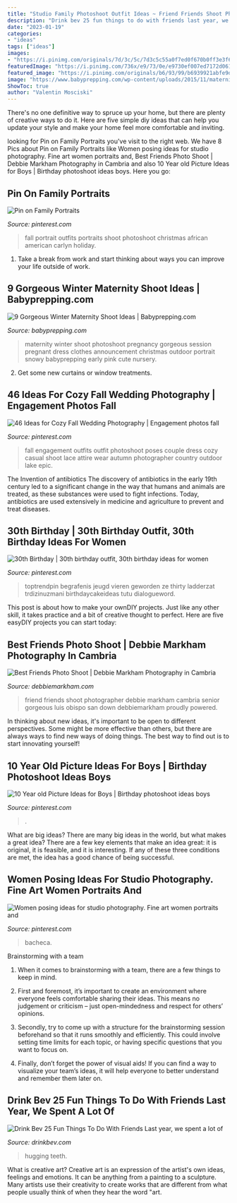 ```yaml
---
title: "Studio Family Photoshoot Outfit Ideas ~ Friend Friends Shoot Photographer Debbie Markham Cambria Senior Gorgeous Luis Obispo San Down Debbiemarkham Proudly Powered"
description: "Drink bev 25 fun things to do with friends last year, we spent a lot of"
date: "2023-01-19"
categories:
- "ideas"
tags: ["ideas"]
images:
- "https://i.pinimg.com/originals/7d/3c/5c/7d3c5c55a0f7ed0f670b0ff3e3f69f65.jpg"
featuredImage: "https://i.pinimg.com/736x/e9/73/0e/e9730ef007ed7172d061b327f7517d8d.jpg"
featured_image: "https://i.pinimg.com/originals/b6/93/99/b6939921abfe9d77e9c3b4772d88c8d1.jpg"
image: "https://www.babyprepping.com/wp-content/uploads/2015/11/maternity-photoshoot-ideas.jpg"
ShowToc: true
author: "Valentin Mosciski"
---
```



There's no one definitive way to spruce up your home, but there are plenty of creative ways to do it. Here are five simple diy ideas that can help you update your style and make your home feel more comfortable and inviting.

	

		
looking for Pin on Family Portraits you've visit to the right web. We have 8 Pics about Pin on Family Portraits like Women posing ideas for studio photography. Fine art women portraits and, Best Friends Photo Shoot | Debbie Markham Photography in Cambria and also 10 Year old Picture Ideas for Boys | Birthday photoshoot ideas boys. Here you go:
		
    
## Pin On Family Portraits

<img loading=lazy src="https://i.pinimg.com/736x/54/73/68/547368c0e1cc0ab39eed722100c56970.jpg" onerror="this.onerror=null;this.src='https://tse4.mm.bing.net/th?id=OIP.3GBe33wLQ__M8spSrc3XrAHaLH&amp;pid=15.1';" alt="Pin on Family Portraits">

_Source: pinterest.com_

>fall portrait outfits portraits shoot photoshoot christmas african american carlyn holiday. 

	

1. Take a break from work and start thinking about ways you can improve your life outside of work.

    
## 9 Gorgeous Winter Maternity Shoot Ideas | Babyprepping.com

<img loading=lazy src="https://www.babyprepping.com/wp-content/uploads/2015/11/maternity-photoshoot-ideas.jpg" onerror="this.onerror=null;this.src='https://tse2.mm.bing.net/th?id=OIP.NiCbi_AdwF793lERAK7_DQHaLH&amp;pid=15.1';" alt="9 Gorgeous Winter Maternity Shoot Ideas | Babyprepping.com">

_Source: babyprepping.com_

>maternity winter shoot photoshoot pregnancy gorgeous session pregnant dress clothes announcement christmas outdoor portrait snowy babyprepping early pink cute nursery. 

	

2. Get some new curtains or window treatments.

    
## 46 Ideas For Cozy Fall Wedding Photography | Engagement Photos Fall

<img loading=lazy src="https://i.pinimg.com/originals/7d/3c/5c/7d3c5c55a0f7ed0f670b0ff3e3f69f65.jpg" onerror="this.onerror=null;this.src='https://tse3.mm.bing.net/th?id=OIP.tuYp2dUWVVU--NP96pNitgHaLH&amp;pid=15.1';" alt="46 Ideas for Cozy Fall Wedding Photography | Engagement photos fall">

_Source: pinterest.com_

>fall engagement outfits outfit photoshoot poses couple dress cozy casual shoot lace attire wear autumn photographer country outdoor lake epic. 

	

The Invention of antibiotics
The discovery of antibiotics in the early 19th century led to a significant change in the way that humans and animals are treated, as these substances were used to fight infections. Today, antibiotics are used extensively in medicine and agriculture to prevent and treat diseases.

    
## 30th Birthday | 30th Birthday Outfit, 30th Birthday Ideas For Women

<img loading=lazy src="https://i.pinimg.com/originals/b6/93/99/b6939921abfe9d77e9c3b4772d88c8d1.jpg" onerror="this.onerror=null;this.src='https://tse4.mm.bing.net/th?id=OIP.j2OVbchG6S1XcC-vafoAbgHaLt&amp;pid=15.1';" alt="30th Birthday | 30th birthday outfit, 30th birthday ideas for women">

_Source: pinterest.com_

>toptrendpin begrafenis jeugd vieren geworden ze thirty ladderzat trdizinuzmani birthdaycakeideas tutu dialogueword. 

	

This post is about how to make your ownDIY projects. Just like any other skill, it takes practice and a bit of creative thought to perfect. Here are five easyDIY projects you can start today: 

    
## Best Friends Photo Shoot | Debbie Markham Photography In Cambria

<img loading=lazy src="http://debbiemarkham.com/wp-content/uploads/2013/11/Debbie+Markham+Senior+Portrait+Photographer-Best-Friends-Photo-Shoot-Cambria+San-Luis-Obispo-1322.jpg" onerror="this.onerror=null;this.src='https://tse1.mm.bing.net/th?id=OIP.rrG9YUVHRDPuSiq7g1CKawHaE8&amp;pid=15.1';" alt="Best Friends Photo Shoot | Debbie Markham Photography in Cambria">

_Source: debbiemarkham.com_

>friend friends shoot photographer debbie markham cambria senior gorgeous luis obispo san down debbiemarkham proudly powered. 

	

In thinking about new ideas, it's important to be open to different perspectives. Some might be more effective than others, but there are always ways to find new ways of doing things. The best way to find out is to start innovating yourself!

    
## 10 Year Old Picture Ideas For Boys | Birthday Photoshoot Ideas Boys

<img loading=lazy src="https://i.pinimg.com/736x/49/c1/95/49c195a67c2bff598a7aedba81db5b24.jpg" onerror="this.onerror=null;this.src='https://tse3.mm.bing.net/th?id=OIP.vyJmk0etsgUjwTZHORHvFwHaLH&amp;pid=15.1';" alt="10 Year old Picture Ideas for Boys | Birthday photoshoot ideas boys">

_Source: pinterest.com_

>. 

	

What are big ideas?
There are many big ideas in the world, but what makes a great idea? There are a few key elements that make an idea great: it is original, it is feasible, and it is interesting. If any of these three conditions are met, the idea has a good chance of being successful.

    
## Women Posing Ideas For Studio Photography. Fine Art Women Portraits And

<img loading=lazy src="https://i.pinimg.com/736x/e9/73/0e/e9730ef007ed7172d061b327f7517d8d.jpg" onerror="this.onerror=null;this.src='https://tse3.mm.bing.net/th?id=OIP.MvvCj8WeAnaq8ohq408QywHaLH&amp;pid=15.1';" alt="Women posing ideas for studio photography. Fine art women portraits and">

_Source: pinterest.com_

>bacheca. 

	

Brainstorming with a team
1. When it comes to brainstorming with a team, there are a few things to keep in mind.
2. First and foremost, it’s important to create an environment where everyone feels comfortable sharing their ideas. This means no judgement or criticism – just open-mindedness and respect for others’ opinions.

3. Secondly, try to come up with a structure for the brainstorming session beforehand so that it runs smoothly and efficiently. This could involve setting time limits for each topic, or having specific questions that you want to focus on.

4. Finally, don’t forget the power of visual aids! If you can find a way to visualize your team’s ideas, it will help everyone to better understand and remember them later on.

    
## Drink Bev 25 Fun Things To Do With Friends Last Year, We Spent A Lot Of

<img loading=lazy src="https://cdn.shopify.com/s/files/1/3001/0772/articles/1F1A7019FINALedit_190f7ac9-4422-417e-82f7-45e2dd8a3265_1200x1200.jpg?v=1626516401" onerror="this.onerror=null;this.src='https://tse2.mm.bing.net/th?id=OIP.BAhlWcRvw4Nd1nGRJGeAzQHaE8&amp;pid=15.1';" alt="Drink Bev 25 Fun Things To Do With Friends Last year, we spent a lot of">

_Source: drinkbev.com_

>hugging teeth. 

	

What is creative art?
Creative art is an expression of the artist's own ideas, feelings and emotions. It can be anything from a painting to a sculpture. Many artists use their creativity to create works that are different from what people usually think of when they hear the word "art.

